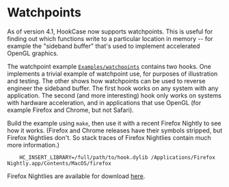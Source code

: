 # Watchpoints

As of version 4.1, HookCase now supports watchpoints. This is useful
for finding out which functions write to a particular location in
memory -- for example the "sideband buffer" that's used to implement
accelerated OpenGL graphics.

The watchpoint example [`Examples/watchpoints`](Examples/watchpoints/)
contains two hooks. One implements a trivial example of watchpoint
use, for purposes of illustration and testing. The other shows how
watchpoints can be used to reverse engineer the sideband buffer. The
first hook works on any system with any application. The second (and
more interesting) hook only works on systems with hardware
acceleration, and in applications that use OpenGL (for example Firefox
and Chrome, but not Safari).

Build the example using `make`, then use it with a recent Firefox
Nightly to see how it works. (Firefox and Chrome releases have their
symbols stripped, but Firefox Nightlies don't. So stack traces of
Firefox Nightlies contain much more information.)

        HC_INSERT_LIBRARY=/full/path/to/hook.dylib /Applications/Firefox Nightly.app/Contents/MacOS/firefox

Firefox Nightlies are available for download
[here](https://nightly.mozilla.org/).
